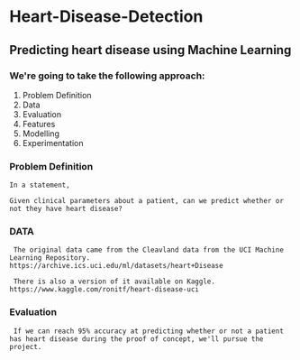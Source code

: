 # Heart-Disease-Detection

## Predicting heart disease using Machine Learning

### We're going to take the following approach:

1. Problem Definition
2. Data
3. Evaluation
4. Features
5. Modelling
6. Experimentation
###  Problem Definition
    In a statement,

    Given clinical parameters about a patient, can we predict whether or not they have heart disease?

###  DATA
     The original data came from the Cleavland data from the UCI Machine Learning Repository. https://archive.ics.uci.edu/ml/datasets/heart+Disease
  
     There is also a version of it available on Kaggle. https://www.kaggle.com/ronitf/heart-disease-uci

### Evaluation
     If we can reach 95% accuracy at predicting whether or not a patient has heart disease during the proof of concept, we'll pursue the project.
